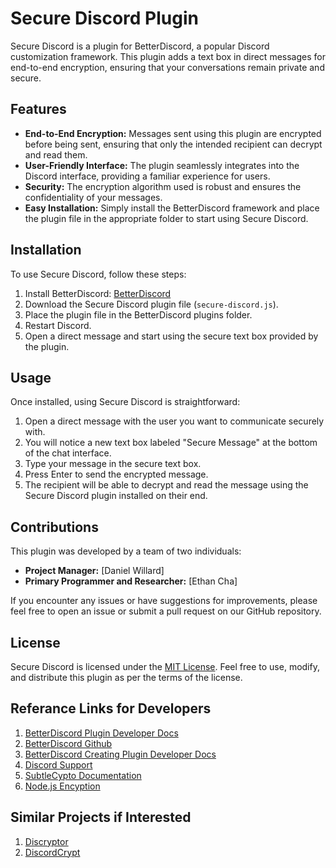 # Secure Discord Plugin

Secure Discord is a plugin for BetterDiscord, a popular Discord customization framework. This plugin adds a text box in direct messages for end-to-end encryption, ensuring that your conversations remain private and secure.

## Features

- **End-to-End Encryption:** Messages sent using this plugin are encrypted before being sent, ensuring that only the intended recipient can decrypt and read them.
- **User-Friendly Interface:** The plugin seamlessly integrates into the Discord interface, providing a familiar experience for users.
- **Security:** The encryption algorithm used is robust and ensures the confidentiality of your messages.
- **Easy Installation:** Simply install the BetterDiscord framework and place the plugin file in the appropriate folder to start using Secure Discord.

## Installation

To use Secure Discord, follow these steps:

1. Install BetterDiscord: [BetterDiscord](https://betterdiscord.app/)
2. Download the Secure Discord plugin file (`secure-discord.js`).
3. Place the plugin file in the BetterDiscord plugins folder.
4. Restart Discord.
5. Open a direct message and start using the secure text box provided by the plugin.

## Usage

Once installed, using Secure Discord is straightforward:

1. Open a direct message with the user you want to communicate securely with.
2. You will notice a new text box labeled "Secure Message" at the bottom of the chat interface.
3. Type your message in the secure text box.
4. Press Enter to send the encrypted message.
5. The recipient will be able to decrypt and read the message using the Secure Discord plugin installed on their end.

## Contributions

This plugin was developed by a team of two individuals:

- **Project Manager:** [Daniel Willard]
- **Primary Programmer and Researcher:** [Ethan Cha]

If you encounter any issues or have suggestions for improvements, please feel free to open an issue or submit a pull request on our GitHub repository.

## License

Secure Discord is licensed under the [MIT License](LICENSE). Feel free to use, modify, and distribute this plugin as per the terms of the license.

## Referance Links for Developers
1. [BetterDiscord Plugin Developer Docs](https://docs.betterdiscord.app/plugins/)
2. [BetterDiscord Github](https://github.com/BetterDiscord/BetterDiscord)
3. [BetterDiscord Creating Plugin Developer Docs](https://docs.betterdiscord.app/plugins/basics/creating-a-plugin/)
4. [Discord Support](https://support.discord.com/hc/en-us)
5. [SubtleCypto Documentation](https://developer.mozilla.org/en-US/docs/Web/API/SubtleCrypto/decrypt)
6. [Node.js Encyption](https://www.sohamkamani.com/nodejs/rsa-encryption/)

## Similar Projects if Interested

1. [Discryptor](https://www.discryptor.io/)
2. [DiscordCrypt](https://github.com/leogx9r/DiscordCrypt)
